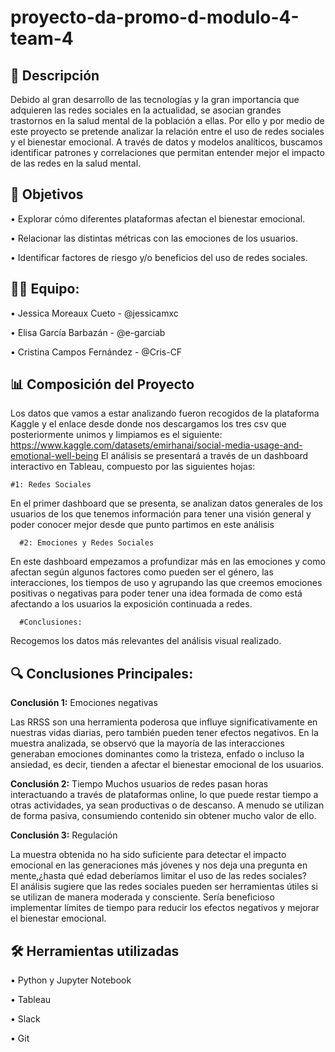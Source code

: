 # proyecto-da-promo-d-modulo-4-team-4

## 📖 Descripción 

Debido al gran desarrollo de las tecnologías y la gran importancia que adquieren las redes sociales en la actualidad, se asocian grandes trastornos en la salud mental de la población a ellas. Por ello y por medio de este proyecto se pretende analizar la relación entre el uso de redes sociales y el bienestar emocional. A través de datos y modelos analíticos, buscamos identificar patrones y correlaciones que permitan entender mejor el impacto de las redes en la salud mental.

## 🚀 Objetivos

•	Explorar cómo diferentes plataformas afectan el bienestar emocional.

•	Relacionar las distintas métricas con las emociones de los usuarios.

•	Identificar factores de riesgo y/o beneficios del uso de redes sociales.

## 🙏🏼 Equipo:

•	Jessica Moreaux Cueto - @jessicamxc

•	Elisa García Barbazán - @e-garciab

•	Cristina Campos Fernández - @Cris-CF


## 📊 Composición del Proyecto 

Los datos que vamos a estar analizando fueron recogidos de la plataforma Kaggle y el enlace desde donde nos descargamos los tres csv que posteriormente unimos y limpiamos es el siguiente: https://www.kaggle.com/datasets/emirhanai/social-media-usage-and-emotional-well-being
El análisis se presentará a través de un dashboard interactivo en Tableau, compuesto por las siguientes hojas:

    #1: Redes Sociales

En el primer dashboard que se presenta, se analizan datos generales de los usuarios de los que tenemos información para tener una visión general y poder conocer mejor desde que punto partimos en este análisis

      #2: Emociones y Redes Sociales

En este dashboard empezamos a profundizar más en las emociones y como afectan según algunos factores como pueden ser el género, las interacciones, los tiempos de uso y agrupando las que creemos emociones positivas o negativas  para poder tener una idea formada de como está afectando a los usuarios la exposición continuada a redes.

      #Conclusiones: 

Recogemos los datos más relevantes del análisis visual realizado.

## 🔍 Conclusiones Principales:

**Conclusión 1:** Emociones negativas

Las RRSS son una herramienta poderosa que influye significativamente en nuestras vidas diarias, pero también pueden tener efectos negativos. En la muestra analizada, se observó que la mayoría de las interacciones generaban emociones dominantes como la tristeza, enfado o incluso la ansiedad, es decir, tienden a afectar el bienestar emocional de los usuarios.

**Conclusión 2:** Tiempo
Muchos usuarios de redes pasan horas interactuando a través de plataformas online, lo que puede restar tiempo a otras actividades, ya sean productivas o de descanso. A menudo se utilizan de forma pasiva, consumiendo contenido sin obtener mucho valor de ello.

**Conclusión 3:** Regulación

La muestra obtenida no ha sido suficiente para detectar el impacto emocional en las generaciones más jóvenes y nos deja una pregunta en mente,¿hasta qué edad deberíamos limitar el uso de las redes sociales?  
El análisis sugiere que las redes sociales pueden ser herramientas útiles si se utilizan de manera moderada y consciente. Sería beneficioso implementar límites de tiempo para reducir los efectos negativos y mejorar el bienestar emocional.

## 🛠️ Herramientas utilizadas

•	Python y Jupyter Notebook 

•	Tableau

•	Slack

•	Git



